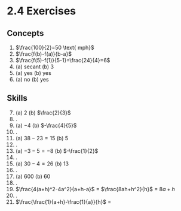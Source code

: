 # 2.4 Exercises

## Concepts

1. $\frac{100}{2}=50 \text{ mph}$
2. $\frac{f(b)-f(a)}{b-a}$
3. $\frac{f(5)-f(1)}{5-1}=\frac{24}{4}=6$
4. (a) secant (b) $3$
5. (a) yes (b) yes
6. (a) no (b) yes

## Skills

7. (a) $2$ (b) $\frac{2}{3}$
8. .
9. (a) $-4$ (b) $-\frac{4}{5}$
10. .
11. (a) $38-23=15$ (b) $5$
12. .
13. (a) $-3-5=-8$ (b) $-\frac{1}{2}$
14. .
15. (a) $30-4=26$ (b) $13$
16. .
17. (a) $600$ (b) $60$
18. .
19. $\frac{4(a+h)^2-4a^2}{a+h-a}$ = $\frac{8ah+h^2}{h}$ = $8a+h$
20. .
21. $\frac{\frac{1}{a+h}-\frac{1}{a}}{h}$ = 
